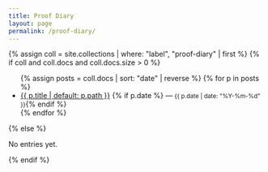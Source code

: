 ```yaml
---
title: Proof Diary
layout: page
permalink: /proof-diary/
---
```


{% assign coll = site.collections | where: "label", "proof-diary" | first %}
{% if coll and coll.docs and coll.docs.size > 0 %}
<ul>
  {% assign posts = coll.docs | sort: "date" | reverse %}
  {% for p in posts %}
    <li>
      <a href="{{ p.url | relative_url }}">{{ p.title | default: p.path }}</a>
      {% if p.date %} — <small>{{ p.date | date: "%Y-%m-%d" }}</small>{% endif %}
    </li>
  {% endfor %}
</ul>
{% else %}
<p>No entries yet.</p>
{% endif %}
